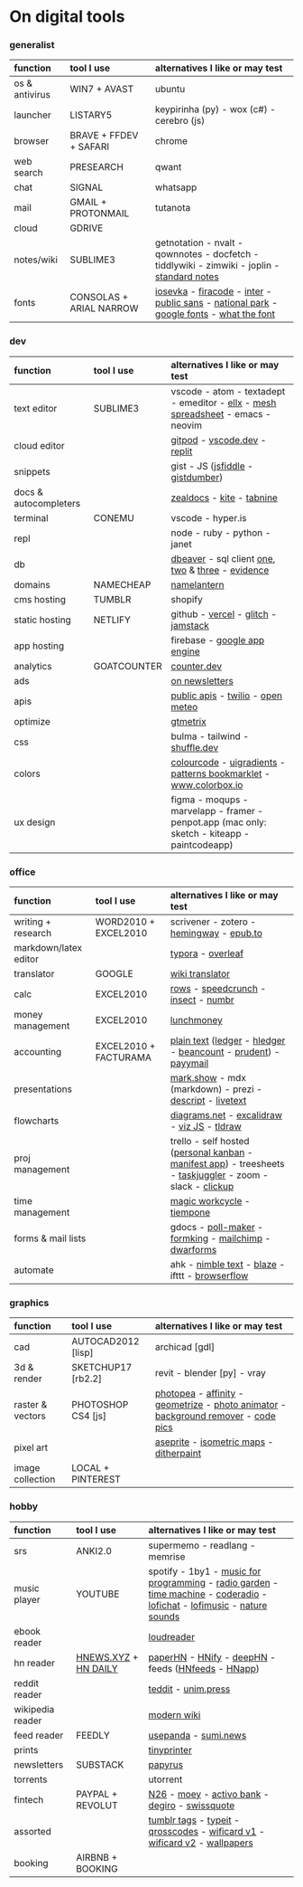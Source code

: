 # On digital tools

### generalist

| function | tool I use | alternatives I like or may test |
| :--- | :--- | :--- |
| os & antivirus | WIN7 + AVAST | ubuntu
| launcher | LISTARY5 | keypirinha (py) - wox (c#) - cerebro (js)
| browser | BRAVE + FFDEV + SAFARI | chrome
| web search | PRESEARCH | qwant
| chat | SIGNAL | whatsapp
| mail | GMAIL + PROTONMAIL | tutanota
| cloud | GDRIVE | 
| notes/wiki | SUBLIME3 | getnotation - nvalt - qownnotes - docfetch - tiddlywiki - zimwiki - joplin - [standard notes](https://standardnotes.org)
| fonts | CONSOLAS + ARIAL NARROW | [iosevka](https://typeof.net/Iosevka) - [firacode](https://github.com/tonsky/FiraCode) - [inter](https://rsms.me/inter) - [public sans](https://public-sans.digital.gov) - [national park](https://nationalparktypeface.com) - [google fonts](https://fonts.google.com) - [what the font](onts.com/WhatTheFont)

### dev

| function | tool I use | alternatives I like or may test |
| :--- | :--- | :--- |
| text editor | SUBLIME3 | vscode - atom - textadept - emeditor - [ellx](https://ellx.io) - [mesh spreadsheet](http://mesh-spreadsheet.com) - emacs - neovim
| cloud editor | | [gitpod](https://www.gitpod.io) - [vscode.dev](https://vscode.dev) - [replit](https://repl.it) 
| snippets | | gist - JS ([jsfiddle](https://jsfiddle.net) - [gistdumber](https://gist.dumber.app))
| docs & autocompleters | | [zealdocs](https://zealdocs.org) - [kite](https://www.kite.com) - [tabnine](https://tabnine.com)
| terminal | CONEMU | vscode - hyper.is
| repl | | node - ruby - python - janet
| db | | [dbeaver](https://dbeaver.io) - sql client [one](https://franchise.cloud), [two](https://sqlnotebook.com) & [three](https://rosefinchapp.com) - [evidence](https://www.evidence.dev)
| domains | NAMECHEAP | [namelantern](https://namelantern.com)
| cms hosting | TUMBLR | shopify
| static hosting | NETLIFY | github - [vercel](https://vercel.com) - [glitch](https://glitch.com) - [jamstack](https://jamstack.org/generators)
| app hosting | | firebase - [google app engine](https://cloud.google.com/appengine)
| analytics | GOATCOUNTER | [counter.dev](https://counter.dev)
| ads | | [on newsletters](https://upstart.me/search/index.php)
| apis | | [public apis](https://github.com/public-apis/public-apis) - [twilio](https://www.twilio.com) - [open meteo](https://open-meteo.com/en/docs)
| optimize | | [gtmetrix](https://gtmetrix.com)
| css | | bulma - tailwind - [shuffle.dev](https://shuffle.dev)
| colors | | [colourcode](https://colourco.de) - [uigradients](https://uigradients.com) - [patterns bookmarklet](https://bradjasper.com/subtle-patterns-bookmarklet) - www.colorbox.io
| ux design | | figma - moqups - marvelapp - framer - penpot.app (mac only: sketch - kiteapp - paintcodeapp)

### office

| function | tool I use | alternatives I like or may test |
| :--- | :--- | :--- |
| writing + research | WORD2010 + EXCEL2010 | scrivener - zotero - [hemingway](www.hemingwayapp.com) - [epub.to](https://epub.to)
| markdown/latex editor | | [typora](https://typora.io) - [overleaf](https://www.overleaf.com)
| translator | GOOGLE | [wiki translator](https://wikitranslator.github.io)
| calc | EXCEL2010 | [rows](https://rows.com) - [speedcrunch](http://speedcrunch.org) - [insect](https://insect.sh) - [numbr](https://numbr.dev)
| money management | EXCEL2010 | [lunchmoney](https://lunchmoney.app)
| accounting | EXCEL2010 + FACTURAMA | [plain text](https://plaintextaccounting.org) ([ledger](www.ledger-cli.org) - [hledger](https://hledger.org) - [beancount](https://awesome-beancount.com) - [prudent](https://prudent.me)) - [payymail](https://payymail.com)
| presentations | | [mark.show](https://mark.show) - mdx (markdown) - prezi - [descript](https://www.descript.com) - [livetext](https://livetext.21solutions.de)
| flowcharts | | [diagrams.net](https://app.diagrams.net) - [excalidraw](https://excalidraw.com) - [viz JS](http://viz-js.com) - [tldraw](https://www.tldraw.com)
| proj management | | trello - self hosted ([personal kanban](https://personalkanban.js.org) - [manifest app](https://www.manifest.app)) - treesheets - [taskjuggler](https://taskjuggler.org) - zoom - slack - [clickup](https://clickup.com)
| time management | | [magic workcycle](http://www.magicworkcycle.com/) - [tiempone](https://tiempone.com)
| forms & mail lists | | gdocs - [poll-maker](https://www.poll-maker.com) - [formking](https://www.formking.io) - [mailchimp](https://mailchimp.com) - [dwarforms](https://dwarform.pages.dev)
| automate | | ahk - [nimble text](https://nimbletext.com) - [blaze](https://blaze.today) - ifttt - [browserflow](https://browserflow.app)

### graphics

| function | tool I use | alternatives I like or may test |
| :--- | :--- | :--- |
| cad | AUTOCAD2012 [lisp] |  archicad [gdl]
| 3d & render | SKETCHUP17 [rb2.2] | revit - blender [py] - vray
| raster & vectors | PHOTOSHOP CS4 [js] | [photopea](https://www.photopea.com) - [affinity](https://affinity.serif.com) - [geometrize](https://www.geometrize.co.uk) - [photo animator](https://www.myheritage.com.pt/deep-nostalgia) - [background remover](https://www.photoroom.com/background-remover) - [code pics](https://carbon.now.sh)
| pixel art | | [aseprite](https://www.aseprite.org) - [isometric maps](https://isometricmaps.com) - [ditherpaint](https://beyondloom.com/tools/ditherpaint.html)
| image collection | LOCAL + PINTEREST | | dribbble - behance - pexels - unsplash

### hobby

| function | tool I use | alternatives I like or may test |
| :--- | :--- | :--- |
| srs | ANKI2.0 | supermemo - readlang - memrise
| music player | YOUTUBE | spotify - 1by1 - [music for programming](https://musicforprogramming.net) - [radio garden](http://radio.garden) - [time machine](https://radiooooo.com) - [coderadio](https://coderadio.freecodecamp.org) - [lofichat](https://lofi.chat) - [lofimusic](https://lofimusic.app) - [nature sounds](https://rainbowhunt.com)
| ebook reader | | [loudreader](https://www.loudreader.com)
| hn reader | [HNEWS.XYZ](https://hnews.xyz/top) + [HN DAILY](https://www.daemonology.net/hn-daily) | [paperHN](https://www.wolfgangfaust.com/project/paper-hn) - [HNify](https://hnify.com) - [deepHN](https://deephn.org) - feeds ([HNfeeds](https://hnrss.github.io) - [HNapp](https://hnapp.com))
| reddit reader | | [teddit](https://teddit.net) - [unim.press](https://unim.press)
| wikipedia reader | | [modern wiki](https://www.modernwiki.app)
| feed reader | FEEDLY | [usepanda](https://usepanda.com) - [sumi.news](https://sumi.news)
| prints | | [tinyprinter](https://tinyprinter.club)
| newsletters | SUBSTACK | [papyrus](https://papyrus.so)
| torrents | | utorrent | 
| fintech | PAYPAL + REVOLUT | [N26](https://n26.com) - [moey](https://www.moey.pt) - [activo bank](https://www.activobank.pt) - [degiro](https://www.degiro.pt) - [swissquote](https://en.swissquote.com)
| assorted | | [tumblr tags](https://tags.circumfluo.us) - [typeit](https://typeitjs.com) - [qrosscodes](https://qrosscodes.com) - [wificard v1](https://wificard.io) - [wificard v2](https://zdgeier.github.io/wifi-code) - [wallpapers](https://tanck.nl/wallpaper)
| booking | AIRBNB + BOOKING |